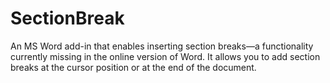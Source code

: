 # SectionBreak
An MS Word add-in that enables inserting section breaks—a functionality currently missing in the online version of Word. It allows you to add section breaks at the cursor position or at the end of the document.
